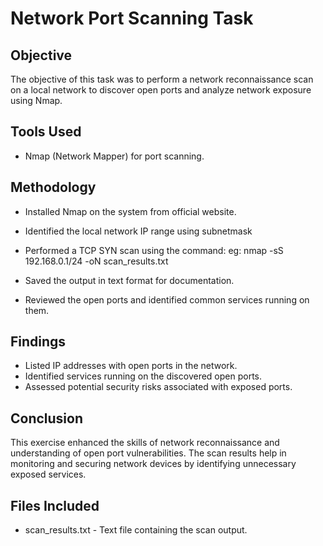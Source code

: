 # Network Port Scanning Task

## Objective
The objective of this task was to perform a network reconnaissance scan on a local network to discover open ports and analyze network exposure using Nmap.

## Tools Used
- Nmap (Network Mapper) for port scanning.

## Methodology
- Installed Nmap on the system from official website.
- Identified the local network IP range using subnetmask
- Performed a TCP SYN scan using the command:
    eg: nmap -sS 192.168.0.1/24 -oN scan_results.txt
  
- Saved the output in text format for documentation.
- Reviewed the open ports and identified common services running on them.

## Findings
- Listed IP addresses with open ports in the network.
- Identified services running on the discovered open ports.
- Assessed potential security risks associated with exposed ports.

## Conclusion
This exercise enhanced the skills of network reconnaissance and understanding of open port vulnerabilities. The scan results help in monitoring and securing network devices by identifying unnecessary exposed services.

## Files Included
- scan_results.txt - Text file containing the scan output.


